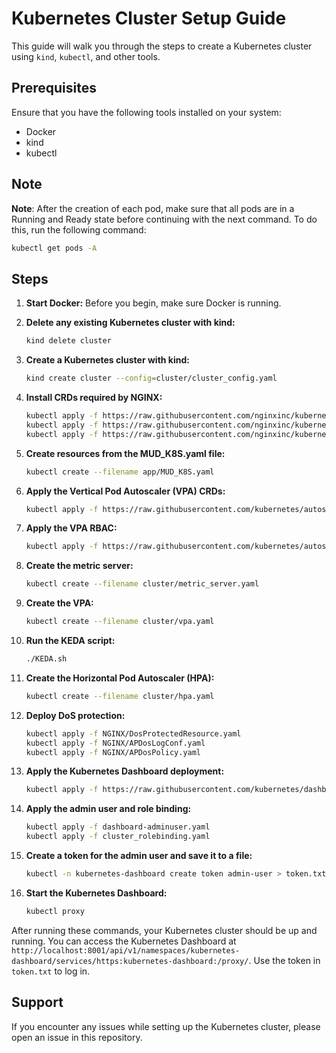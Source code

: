 # Kubernetes Cluster Setup Guide

This guide will walk you through the steps to create a Kubernetes cluster using `kind`, `kubectl`, and other tools.

## Prerequisites

Ensure that you have the following tools installed on your system:

- Docker
- kind
- kubectl

## Note
   **Note**: After the creation of each pod, make sure that all pods are in a Running and Ready state before continuing with the next command. To do this, run the following command:
   
   ```bash
   kubectl get pods -A
   ```

## Steps

1. **Start Docker:** Before you begin, make sure Docker is running.

2. **Delete any existing Kubernetes cluster with kind:**
   
   ```bash
   kind delete cluster
   ```

3. **Create a Kubernetes cluster with kind:**
   
   ```bash
   kind create cluster --config=cluster/cluster_config.yaml
   ```

4. **Install CRDs required by NGINX:**
   
   ```bash
   kubectl apply -f https://raw.githubusercontent.com/nginxinc/kubernetes-ingress/v3.4.2/deploy/crds.yaml
   kubectl apply -f https://raw.githubusercontent.com/nginxinc/kubernetes-ingress/v3.4.2/deploy/crds-nap-waf.yaml
   kubectl apply -f https://raw.githubusercontent.com/nginxinc/kubernetes-ingress/v3.4.2/deploy/crds-nap-dos.yaml
   ```

5. **Create resources from the MUD_K8S.yaml file:**
   
   ```bash
   kubectl create --filename app/MUD_K8S.yaml
   ```

6. **Apply the Vertical Pod Autoscaler (VPA) CRDs:**
   
   ```bash
   kubectl apply -f https://raw.githubusercontent.com/kubernetes/autoscaler/vpa-release-1.0/vertical-pod-autoscaler/deploy/vpa-v1-crd-gen.yaml
   ```

7. **Apply the VPA RBAC:**
   
   ```bash
   kubectl apply -f https://raw.githubusercontent.com/kubernetes/autoscaler/vpa-release-1.0/vertical-pod-autoscaler/deploy/vpa-rbac.yaml
   ```

8. **Create the metric server:**
   
   ```bash
   kubectl create --filename cluster/metric_server.yaml
   ```

9. **Create the VPA:**
   
   ```bash
   kubectl create --filename cluster/vpa.yaml
   ```

10. **Run the KEDA script:**
    
    ```bash
    ./KEDA.sh
    ```

11. **Create the Horizontal Pod Autoscaler (HPA):**
    
    ```bash
    kubectl create --filename cluster/hpa.yaml
    ```

12. **Deploy DoS protection:**
    
    ```bash
    kubectl apply -f NGINX/DosProtectedResource.yaml 
    kubectl apply -f NGINX/APDosLogConf.yaml 
    kubectl apply -f NGINX/APDosPolicy.yaml 
    ```

13. **Apply the Kubernetes Dashboard deployment:**
    
    ```bash
    kubectl apply -f https://raw.githubusercontent.com/kubernetes/dashboard/v2.0.0-beta8/aio/deploy/recommended.yaml
    ```

14. **Apply the admin user and role binding:**
    
    ```bash
    kubectl apply -f dashboard-adminuser.yaml
    kubectl apply -f cluster_rolebinding.yaml
    ```

15. **Create a token for the admin user and save it to a file:**
    
    ```bash
    kubectl -n kubernetes-dashboard create token admin-user > token.txt
    ```

16. **Start the Kubernetes Dashboard:**
    
    ```bash
    kubectl proxy
    ```

After running these commands, your Kubernetes cluster should be up and running. You can access the Kubernetes Dashboard at `http://localhost:8001/api/v1/namespaces/kubernetes-dashboard/services/https:kubernetes-dashboard:/proxy/`. Use the token in `token.txt` to log in.

## Support

If you encounter any issues while setting up the Kubernetes cluster, please open an issue in this repository.
